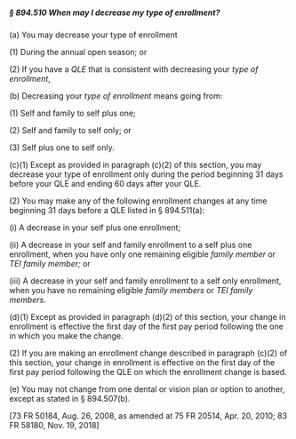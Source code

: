 ##### § 894.510 When may I decrease my type of enrollment? #####

(a) You may decrease your type of enrollment

(1) During the annual open season; or

(2) If you have a *QLE* that is consistent with decreasing your *type of enrollment*,

(b) Decreasing your *type of enrollment* means going from:

(1) Self and family to self plus one;

(2) Self and family to self only; or

(3) Self plus one to self only.

(c)(1) Except as provided in paragraph (c)(2) of this section, you may decrease your type of enrollment only during the period beginning 31 days before your QLE and ending 60 days after your QLE.

(2) You may make any of the following enrollment changes at any time beginning 31 days before a QLE listed in § 894.511(a):

(i) A decrease in your self plus one enrollment;

(ii) A decrease in your self and family enrollment to a self plus one enrollment, when you have only one remaining eligible *family member* or *TEI family member;* or

(iii) A decrease in your self and family enrollment to a self only enrollment, when you have no remaining eligible *family members* or *TEI family members.*

(d)(1) Except as provided in paragraph (d)(2) of this section, your change in enrollment is effective the first day of the first pay period following the one in which you make the change.

(2) If you are making an enrollment change described in paragraph (c)(2) of this section, your change in enrollment is effective on the first day of the first pay period following the QLE on which the enrollment change is based.

(e) You may not change from one dental or vision plan or option to another, except as stated in § 894.507(b).

[73 FR 50184, Aug. 26, 2008, as amended at 75 FR 20514, Apr. 20, 2010; 83 FR 58180, Nov. 19, 2018]